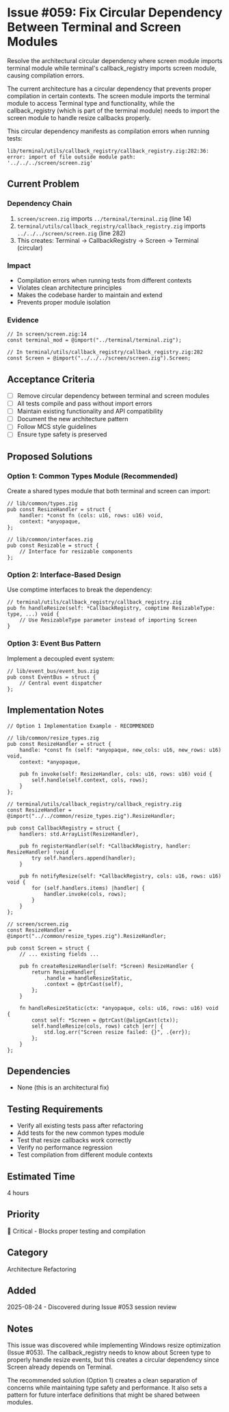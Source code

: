 <!--------------------------------- SUMMARY --------------------------------->  

# Issue #059: Fix Circular Dependency Between Terminal and Screen Modules

Resolve the architectural circular dependency where screen module imports terminal module while terminal's callback_registry imports screen module, causing compilation errors.

<!--------------------------------------------------------------------------->  

<!-------------------------------- DESCRIPTION -------------------------------->  

The current architecture has a circular dependency that prevents proper compilation in certain contexts. The screen module imports the terminal module to access Terminal type and functionality, while the callback_registry (which is part of the terminal module) needs to import the screen module to handle resize callbacks properly.

This circular dependency manifests as compilation errors when running tests:
```
lib/terminal/utils/callback_registry/callback_registry.zig:282:36: error: import of file outside module path: '../../../screen/screen.zig'
```

<!--------------------------------------------------------------------------->  

<!---------------------------- CURRENT PROBLEM ------------------------------>

## Current Problem

### Dependency Chain
1. `screen/screen.zig` imports `../terminal/terminal.zig` (line 14)
2. `terminal/utils/callback_registry/callback_registry.zig` imports `../../../screen/screen.zig` (line 282)
3. This creates: Terminal → CallbackRegistry → Screen → Terminal (circular)

### Impact
- Compilation errors when running tests from different contexts
- Violates clean architecture principles
- Makes the codebase harder to maintain and extend
- Prevents proper module isolation

### Evidence
```zig
// In screen/screen.zig:14
const terminal_mod = @import("../terminal/terminal.zig");

// In terminal/utils/callback_registry/callback_registry.zig:282
const Screen = @import("../../../screen/screen.zig").Screen;
```

## Acceptance Criteria
- [ ] Remove circular dependency between terminal and screen modules
- [ ] All tests compile and pass without import errors
- [ ] Maintain existing functionality and API compatibility
- [ ] Document the new architecture pattern
- [ ] Follow MCS style guidelines
- [ ] Ensure type safety is preserved

## Proposed Solutions

### Option 1: Common Types Module (Recommended)
Create a shared types module that both terminal and screen can import:
```zig
// lib/common/types.zig
pub const ResizeHandler = struct {
    handler: *const fn (cols: u16, rows: u16) void,
    context: *anyopaque,
};

// lib/common/interfaces.zig  
pub const Resizable = struct {
    // Interface for resizable components
};
```

### Option 2: Interface-Based Design
Use comptime interfaces to break the dependency:
```zig
// terminal/utils/callback_registry/callback_registry.zig
pub fn handleResize(self: *CallbackRegistry, comptime ResizableType: type, ...) void {
    // Use ResizableType parameter instead of importing Screen
}
```

### Option 3: Event Bus Pattern
Implement a decoupled event system:
```zig
// lib/event_bus/event_bus.zig
pub const EventBus = struct {
    // Central event dispatcher
};
```

## Implementation Notes
```zig
// Option 1 Implementation Example - RECOMMENDED

// lib/common/resize_types.zig
pub const ResizeHandler = struct {
    handle: *const fn (self: *anyopaque, new_cols: u16, new_rows: u16) void,
    context: *anyopaque,
    
    pub fn invoke(self: ResizeHandler, cols: u16, rows: u16) void {
        self.handle(self.context, cols, rows);
    }
};

// terminal/utils/callback_registry/callback_registry.zig
const ResizeHandler = @import("../../common/resize_types.zig").ResizeHandler;

pub const CallbackRegistry = struct {
    handlers: std.ArrayList(ResizeHandler),
    
    pub fn registerHandler(self: *CallbackRegistry, handler: ResizeHandler) !void {
        try self.handlers.append(handler);
    }
    
    pub fn notifyResize(self: *CallbackRegistry, cols: u16, rows: u16) void {
        for (self.handlers.items) |handler| {
            handler.invoke(cols, rows);
        }
    }
};

// screen/screen.zig
const ResizeHandler = @import("../common/resize_types.zig").ResizeHandler;

pub const Screen = struct {
    // ... existing fields ...
    
    pub fn createResizeHandler(self: *Screen) ResizeHandler {
        return ResizeHandler{
            .handle = handleResizeStatic,
            .context = @ptrCast(self),
        };
    }
    
    fn handleResizeStatic(ctx: *anyopaque, cols: u16, rows: u16) void {
        const self: *Screen = @ptrCast(@alignCast(ctx));
        self.handleResize(cols, rows) catch |err| {
            std.log.err("Screen resize failed: {}", .{err});
        };
    }
};
```

## Dependencies
- None (this is an architectural fix)

## Testing Requirements
- Verify all existing tests pass after refactoring
- Add tests for the new common types module
- Test that resize callbacks work correctly
- Verify no performance regression
- Test compilation from different module contexts

## Estimated Time
4 hours

## Priority
🔴 Critical - Blocks proper testing and compilation

## Category
Architecture Refactoring

## Added
2025-08-24 - Discovered during Issue #053 session review

## Notes
This issue was discovered while implementing Windows resize optimization (Issue #053). The callback_registry needs to know about Screen type to properly handle resize events, but this creates a circular dependency since Screen already depends on Terminal.

The recommended solution (Option 1) creates a clean separation of concerns while maintaining type safety and performance. It also sets a pattern for future interface definitions that might be shared between modules.